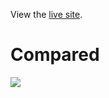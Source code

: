 View the [live site](https://https://darrickyong.github.io/compared/ "Compared").

# Compared
![](https://github.com/darrickyong/earmark/blob/master/assets/images/meta.png)

